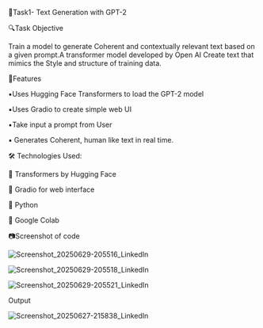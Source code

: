 🎯Task1- Text Generation with GPT-2 

🔍Task Objective 

 Train a model to generate Coherent and contextually relevant text based on a given prompt.A transformer model developed by Open AI Create text that mimics the Style and structure of training data.

 🔹️Features
 
 ▪️Uses Hugging Face Transformers to load the GPT-2 model
 
 ▪️Uses Gradio to create simple web UI
 
 ▪️Take input a prompt from User 
 
 ▪️ Generates Coherent, human like text in real time.

 🛠 Technologies Used:
 
 🔸️ Transformers by Hugging Face 
 
 🔸️ Gradio for web interface 
 
 🔸️ Python
 
 🔸️ Google Colab
 

 📷Screenshot of code

 ![Screenshot_20250629-205516_LinkedIn](https://github.com/user-attachments/assets/0a22ed19-d1d4-4aac-b007-0aa8fe81c18a)

 ![Screenshot_20250629-205518_LinkedIn](https://github.com/user-attachments/assets/fd88805f-b25a-428c-890e-2a85b6ae8442)

 ![Screenshot_20250629-205521_LinkedIn](https://github.com/user-attachments/assets/48b0c991-dc33-4b42-bae9-3b0a72038bbb)

 Output

 ![Screenshot_20250627-215838_LinkedIn](https://github.com/user-attachments/assets/361b9be1-4ed4-4f51-a8a7-6785286b5463)









 


 

 
